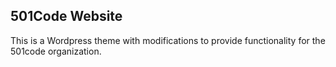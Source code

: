 ## 501Code Website

This is a Wordpress theme with modifications to provide functionality for the 501code organization.